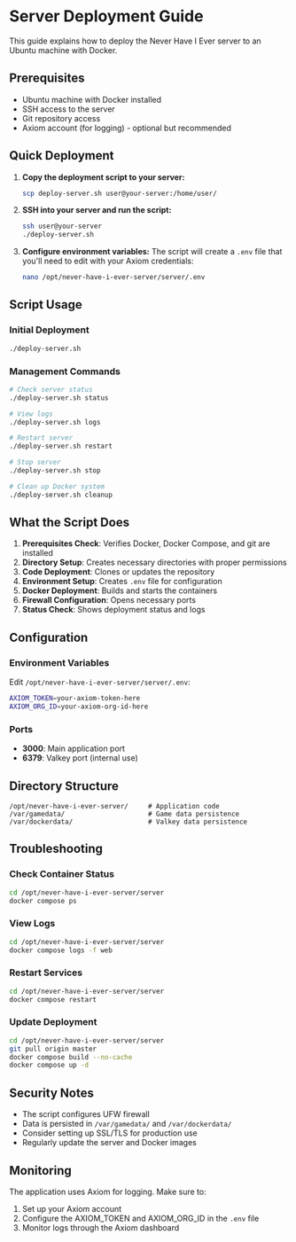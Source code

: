 # Server Deployment Guide

This guide explains how to deploy the Never Have I Ever server to an Ubuntu machine with Docker.

## Prerequisites

- Ubuntu machine with Docker installed
- SSH access to the server
- Git repository access
- Axiom account (for logging) - optional but recommended

## Quick Deployment

1. **Copy the deployment script to your server:**
   ```bash
   scp deploy-server.sh user@your-server:/home/user/
   ```

2. **SSH into your server and run the script:**
   ```bash
   ssh user@your-server
   ./deploy-server.sh
   ```

3. **Configure environment variables:**
   The script will create a `.env` file that you'll need to edit with your Axiom credentials:
   ```bash
   nano /opt/never-have-i-ever-server/server/.env
   ```

## Script Usage

### Initial Deployment
```bash
./deploy-server.sh
```

### Management Commands
```bash
# Check server status
./deploy-server.sh status

# View logs
./deploy-server.sh logs

# Restart server
./deploy-server.sh restart

# Stop server
./deploy-server.sh stop

# Clean up Docker system
./deploy-server.sh cleanup
```

## What the Script Does

1. **Prerequisites Check**: Verifies Docker, Docker Compose, and git are installed
2. **Directory Setup**: Creates necessary directories with proper permissions
3. **Code Deployment**: Clones or updates the repository
4. **Environment Setup**: Creates `.env` file for configuration
5. **Docker Deployment**: Builds and starts the containers
6. **Firewall Configuration**: Opens necessary ports
7. **Status Check**: Shows deployment status and logs

## Configuration

### Environment Variables
Edit `/opt/never-have-i-ever-server/server/.env`:
```bash
AXIOM_TOKEN=your-axiom-token-here
AXIOM_ORG_ID=your-axiom-org-id-here
```

### Ports
- **3000**: Main application port
- **6379**: Valkey port (internal use)

## Directory Structure
```
/opt/never-have-i-ever-server/     # Application code
/var/gamedata/                     # Game data persistence
/var/dockerdata/                   # Valkey data persistence
```

## Troubleshooting

### Check Container Status
```bash
cd /opt/never-have-i-ever-server/server
docker compose ps
```

### View Logs
```bash
cd /opt/never-have-i-ever-server/server
docker compose logs -f web
```

### Restart Services
```bash
cd /opt/never-have-i-ever-server/server
docker compose restart
```

### Update Deployment
```bash
cd /opt/never-have-i-ever-server/server
git pull origin master
docker compose build --no-cache
docker compose up -d
```

## Security Notes

- The script configures UFW firewall
- Data is persisted in `/var/gamedata/` and `/var/dockerdata/`
- Consider setting up SSL/TLS for production use
- Regularly update the server and Docker images

## Monitoring

The application uses Axiom for logging. Make sure to:
1. Set up your Axiom account
2. Configure the AXIOM_TOKEN and AXIOM_ORG_ID in the `.env` file
3. Monitor logs through the Axiom dashboard
